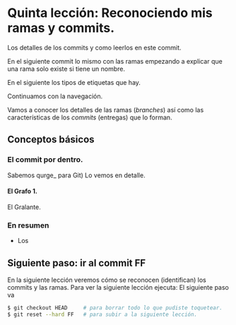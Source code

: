 # Quinta lección: Reconociendo mis ramas y commits.

Los detalles de los commits y como leerlos en este commit.

En el siguiente commit lo mismo con las ramas empezando a explicar que una rama solo existe si tiene un nombre.

En el siguiente los tipos de etiquetas que hay.

Continuamos con la navegación.

Vamos a conocer los detalles de las ramas (_branches_) así como las características de los _commits_ (entregas) que lo forman.  

## Conceptos básicos
### El commit por dentro.
Sabemos qurge_ para Git) Lo vemos en detalle.

#### El Grafo 1.
El Gralante.


### En resumen
* Los



## Siguiente paso: ir al commit FF 
En la siguiente lección veremos cómo se reconocen (identifican) los commits y las ramas.
Para ver la siguiente lección ejecuta:
El siguiente paso va
```bash
$ git checkout HEAD     # para borrar todo lo que pudiste toquetear.
$ git reset --hard FF   # para subir a la siguiente lección.
```










